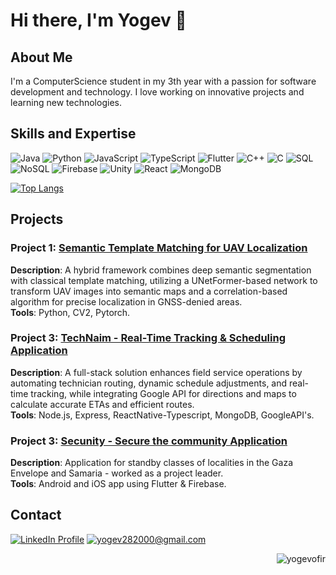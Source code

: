 # Hi there, I'm Yogev 👋

## About Me
I'm a ComputerScience student in my 3th year with a passion for software development and technology. I love working on innovative projects and learning new technologies.

## Skills and Expertise
![Java](https://img.shields.io/badge/-Java-007396?logo=java&logoColor=white&style=flat)
![Python](https://img.shields.io/badge/-Python-3776AB?logo=python&logoColor=white&style=flat)
![JavaScript](https://img.shields.io/badge/-JavaScript-F7DF1E?logo=javascript&logoColor=black&style=flat)
![TypeScript](https://img.shields.io/badge/-TypeScript-3178C6?logo=typescript&logoColor=white&style=flat)
![Flutter](https://img.shields.io/badge/-Flutter-02569B?logo=flutter&logoColor=white&style=flat)
![C++](https://img.shields.io/badge/-C++-00599C?logo=c%2b%2b&logoColor=white&style=flat)
![C](https://img.shields.io/badge/-C-A8B9CC?logo=c&logoColor=white&style=flat)
![SQL](https://img.shields.io/badge/-SQL-4479A1?logo=postgresql&logoColor=white&style=flat)
![NoSQL](https://img.shields.io/badge/-NoSQL-4DB33D?logo=mongodb&logoColor=white&style=flat)
![Firebase](https://img.shields.io/badge/-Firebase-FFCA28?logo=firebase&logoColor=black&style=flat)
![Unity](https://img.shields.io/badge/-Unity-000000?logo=unity&logoColor=white&style=flat)
![React](https://img.shields.io/badge/-React-61DAFB?logo=react&logoColor=black&style=flat)
![MongoDB](https://img.shields.io/badge/-MongoDB-47A248?logo=mongodb&logoColor=white&style=flat)

[![Top Langs](https://github-readme-stats.vercel.app/api/top-langs/?username=yogevofir&layout=compact&hide_border=true&theme=transparent)](https://github.com/anuraghazra/github-readme-stats)


## Projects
### Project 1: [Semantic Template Matching for UAV Localization](https://github.com/YogevOfir/Semantic-Template-Matching-for-UAV-Localization.git)
**Description**: A hybrid framework combines deep semantic segmentation with classical template matching, utilizing a UNetFormer-based network to transform UAV images into semantic maps and a correlation-based algorithm for precise localization in GNSS-denied areas.<br>
**Tools**: Python, CV2, Pytorch.

### Project 3: [TechNaim - Real-Time Tracking & Scheduling Application](https://github.com/YogevOfir/TechNaim.git)
**Description**: A full-stack solution enhances field service operations by automating technician routing, dynamic schedule adjustments, and real-time tracking, while integrating Google API for directions and maps to calculate accurate ETAs and efficient routes.<br>
**Tools**: Node.js, Express, ReactNative-Typescript, MongoDB, GoogleAPI's.

### Project 3: [Secunity - Secure the community Application](https://github.com/Secunity-LTD/secunity_flutter)
**Description**: Application for standby classes of localities in the Gaza Envelope and Samaria - worked as a project leader.<br>
**Tools**: Android and iOS app using Flutter & Firebase.




## Contact
[![LinkedIn Profile](https://img.shields.io/badge/-LinkedIn-0077B5?logo=linkedin&logoColor=white&style=flat)](https://www.linkedin.com/in/yogev-ofir-468082255)
[![yogev282000@gmail.com](https://img.shields.io/badge/-Email-D14836?logo=gmail&logoColor=white&style=flat)](mailto:yogev282000@gmail.com)


<p align="right"> <img src="https://komarev.com/ghpvc/?username=yogevofir&label=Profile%20views&color=blue&style=for-the-badge" alt="yogevofir" /> </p>
